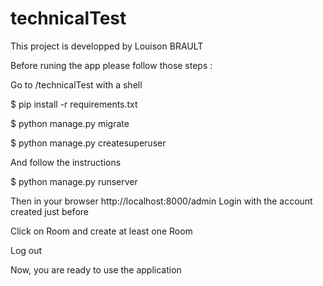 # technicalTest

This project is developped by Louison BRAULT

Before runing the app please follow those steps :

Go to /technicalTest with a shell

$ pip install -r requirements.txt

$ python manage.py migrate

$ python manage.py createsuperuser

And follow the instructions

$ python manage.py runserver

Then in your browser http://localhost:8000/admin
Login with the account created just before

Click on Room and create at least one Room

Log out

Now, you are ready to use the application
